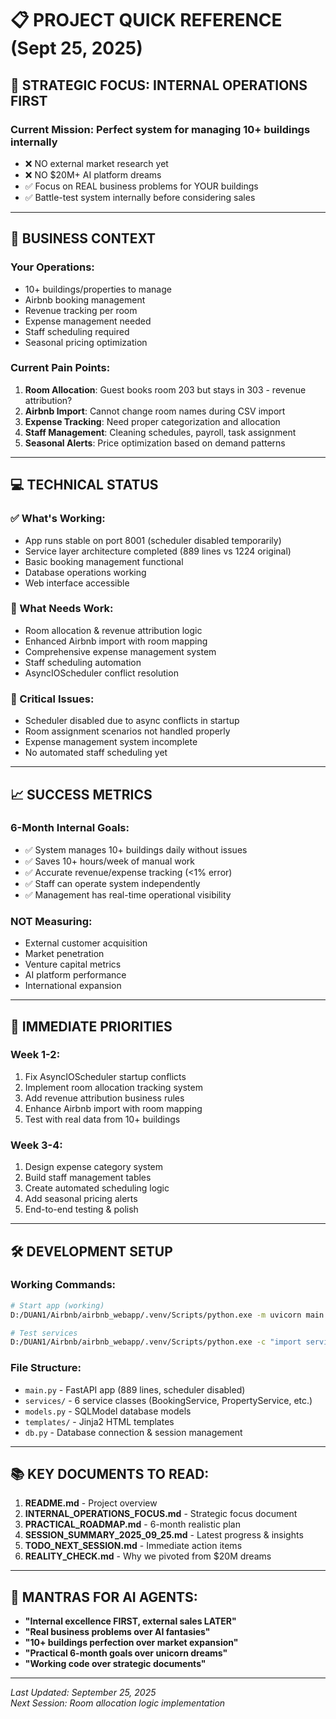 # 📋 PROJECT QUICK REFERENCE (Sept 25, 2025)

## 🎯 **STRATEGIC FOCUS: INTERNAL OPERATIONS FIRST**

### Current Mission: Perfect system for managing 10+ buildings internally
- ❌ NO external market research yet
- ❌ NO $20M+ AI platform dreams  
- ✅ Focus on REAL business problems for YOUR buildings
- ✅ Battle-test system internally before considering sales

---

## 🏢 **BUSINESS CONTEXT**

### **Your Operations:**
- 10+ buildings/properties to manage
- Airbnb booking management
- Revenue tracking per room
- Expense management needed  
- Staff scheduling required
- Seasonal pricing optimization

### **Current Pain Points:**
1. **Room Allocation**: Guest books room 203 but stays in 303 - revenue attribution?
2. **Airbnb Import**: Cannot change room names during CSV import
3. **Expense Tracking**: Need proper categorization and allocation  
4. **Staff Management**: Cleaning schedules, payroll, task assignment
5. **Seasonal Alerts**: Price optimization based on demand patterns

---

## 💻 **TECHNICAL STATUS**

### **✅ What's Working:**
- App runs stable on port 8001 (scheduler disabled temporarily)
- Service layer architecture completed (889 lines vs 1224 original)
- Basic booking management functional
- Database operations working
- Web interface accessible

### **🔄 What Needs Work:**
- Room allocation & revenue attribution logic
- Enhanced Airbnb import with room mapping
- Comprehensive expense management system
- Staff scheduling automation
- AsyncIOScheduler conflict resolution

### **🚨 Critical Issues:**
- Scheduler disabled due to async conflicts in startup
- Room assignment scenarios not handled properly  
- Expense management system incomplete
- No automated staff scheduling yet

---

## 📈 **SUCCESS METRICS**

### **6-Month Internal Goals:**
- ✅ System manages 10+ buildings daily without issues
- ✅ Saves 10+ hours/week of manual work
- ✅ Accurate revenue/expense tracking (<1% error)
- ✅ Staff can operate system independently  
- ✅ Management has real-time operational visibility

### **NOT Measuring:**
- External customer acquisition
- Market penetration
- Venture capital metrics  
- AI platform performance
- International expansion

---

## 🎯 **IMMEDIATE PRIORITIES**

### **Week 1-2:**
1. Fix AsyncIOScheduler startup conflicts
2. Implement room allocation tracking system
3. Add revenue attribution business rules
4. Enhance Airbnb import with room mapping
5. Test with real data from 10+ buildings

### **Week 3-4:**
1. Design expense category system
2. Build staff management tables
3. Create automated scheduling logic
4. Add seasonal pricing alerts  
5. End-to-end testing & polish

---

## 🛠️ **DEVELOPMENT SETUP**

### **Working Commands:**
```bash
# Start app (working)
D:/DUAN1/Airbnb/airbnb_webapp/.venv/Scripts/python.exe -m uvicorn main:app --reload --port 8001

# Test services
D:/DUAN1/Airbnb/airbnb_webapp/.venv/Scripts/python.exe -c "import services.base; print('OK')"
```

### **File Structure:**
- `main.py` - FastAPI app (889 lines, scheduler disabled)
- `services/` - 6 service classes (BookingService, PropertyService, etc.)
- `models.py` - SQLModel database models
- `templates/` - Jinja2 HTML templates
- `db.py` - Database connection & session management

---

## 📚 **KEY DOCUMENTS TO READ:**

1. **README.md** - Project overview
2. **INTERNAL_OPERATIONS_FOCUS.md** - Strategic focus document  
3. **PRACTICAL_ROADMAP.md** - 6-month realistic plan
4. **SESSION_SUMMARY_2025_09_25.md** - Latest progress & insights
5. **TODO_NEXT_SESSION.md** - Immediate action items
6. **REALITY_CHECK.md** - Why we pivoted from $20M dreams

---

## 🎊 **MANTRAS FOR AI AGENTS:**

- **"Internal excellence FIRST, external sales LATER"**
- **"Real business problems over AI fantasies"**  
- **"10+ buildings perfection over market expansion"**
- **"Practical 6-month goals over unicorn dreams"**
- **"Working code over strategic documents"**

---

*Last Updated: September 25, 2025*  
*Next Session: Room allocation logic implementation*